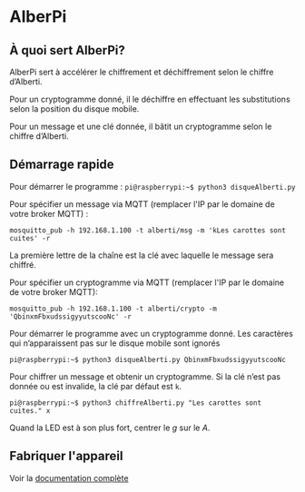 # AlberPi

## À quoi sert AlberPi?

AlberPi sert à accélérer le chiffrement et déchiffrement selon le chiffre d’Alberti. 

Pour un cryptogramme donné, il le déchiffre en effectuant les substitutions selon la position du disque mobile.

Pour un message et une clé donnée, il bâtit un cryptogramme selon le chiffre d’Alberti.

## Démarrage rapide

Pour démarrer le programme : 
`pi@raspberrypi:~$ python3 disqueAlberti.py`  

Pour spécifier un message via MQTT (remplacer l'IP par le domaine de votre broker MQTT) : 

`mosquitto_pub -h 192.168.1.100 -t alberti/msg -m 'kLes carottes sont cuites' -r`

La première lettre de la chaîne est la clé avec laquelle le message sera chiffré.


Pour spécifier un cryptogramme via MQTT (remplacer l'IP par le domaine de votre broker MQTT):

`mosquitto_pub -h 192.168.1.100 -t alberti/crypto -m 'QbinxmFbxudssigyyutscooNc' -r`


Pour démarrer le programme avec un cryptogramme donné. Les caractères qui n’apparaissent pas sur le disque mobile sont ignorés  

`pi@raspberrypi:~$ python3 disqueAlberti.py QbinxmFbxudssigyyutscooNc`
 

Pour chiffrer un message et obtenir un cryptogramme. Si la clé n’est pas donnée ou est invalide, la clé par défaut est `k`.   

`pi@raspberrypi:~$ python3 chiffreAlberti.py "Les carottes sont cuites." x` 


Quand la LED est à son plus fort, centrer le *g* sur le *A*.
 
 ## Fabriquer l'appareil
 Voir la [documentation complète](documentation/Alberti.pdf)
